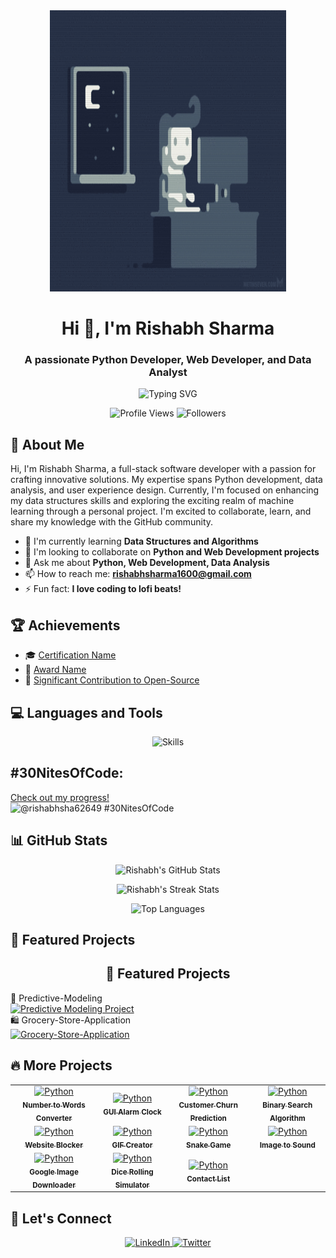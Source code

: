 <div align="center">
  <img src="https://raw.githubusercontent.com/Rishabh-9947/Rishabh-9947/main/coding_night.gif" alt="Coding GIF" width="75%" height="450"/>
</div>

<h1 align="center">Hi 👋, I'm Rishabh Sharma</h1>
<h3 align="center">A passionate Python Developer, Web Developer, and Data Analyst</h3>

<p align="center">
  <img src="https://readme-typing-svg.herokuapp.com?font=Fira+Code&size=22&duration=4000&pause=800&color=94E0E8&center=true&vCenter=true&width=435&lines=Welcome+to+my+GitHub+Profile!" alt="Typing SVG" />
</p>

<p align="center">
  <img src="https://komarev.com/ghpvc/?username=Rishabh-9947&label=Profile%20views&color=94E0E8&style=flat" alt="Profile Views" />
  <img src="https://img.shields.io/github/followers/Rishabh-9947?label=Followers&color=94E0E8&style=flat" alt="Followers" />
</p>

## 🚀 About Me
Hi, I'm Rishabh Sharma, a full-stack software developer with a passion for crafting innovative solutions. My expertise spans Python development, data analysis, and user experience design. Currently, I'm focused on enhancing my data structures skills and exploring the exciting realm of machine learning through a personal project. I'm excited to collaborate, learn, and share my knowledge with the GitHub community.

- 🌱 I'm currently learning **Data Structures and Algorithms**
- 👯 I'm looking to collaborate on **Python and Web Development projects**
- 💬 Ask me about **Python, Web Development, Data Analysis**
- 📫 How to reach me: **rishabhsharma1600@gmail.com**
- ⚡ Fun fact: **I love coding to lofi beats!**

## 🏆 Achievements
- 🎓 [Certification Name](#)
- 🏅 [Award Name](#)
- 🌟 [Significant Contribution to Open-Source](#)

## 💻 Languages and Tools

<p align="center">
  <img src="https://skillicons.dev/icons?i=python,html,css,js,react,nodejs,mongodb,mysql,git,github,ubuntu,linux,jupyter" alt="Skills" />
</p>

## #30NitesOfCode:
[Check out my progress!](https://www.codedex.io/@rishabhsha62649/30-nites-of-code)  
![@rishabhsha62649 #30NitesOfCode](https://www.codedex.io/api/petStatus?user=rishabhsha62649)

## 📊 GitHub Stats

<p align="center">
  <img src="https://github-readme-stats.vercel.app/api?username=Rishabh-9947&show_icons=true&theme=nord&hide_border=true" alt="Rishabh's GitHub Stats" />
</p>

<p align="center">
  <img src="https://github-readme-streak-stats.herokuapp.com/?user=Rishabh-9947&theme=nord&hide_border=true" alt="Rishabh's Streak Stats" />
</p>

<p align="center">
  <img src="https://github-readme-stats.vercel.app/api/top-langs/?username=Rishabh-9947&layout=compact&theme=nord&hide_border=true" alt="Top Languages" />
</p>

## 🌟 Featured Projects
<h2 align="center">🌟 Featured Projects</h2>
<div class="project-container">
  <div class="project-column">
    <div class="project-item">
      🔮 Predictive-Modeling<br>
      <a href="https://github.com/Rishabh-9947/Predictive-Modeling">
        <img src="https://github-readme-stats.vercel.app/api/pin/?username=Rishabh-9947&repo=Predictive-Modeling&theme=nord&hide_border=true" alt="Predictive Modeling Project" />
      </a>
    </div>
    <div class="project-item">
      🛍️ Grocery-Store-Application<br>
      <a href="https://github.com/Rishabh-9947/Grocery-Store-Application ">
        <img src="https://github-readme-stats.vercel.app/api/pin/?username=Rishabh-9947&repo=Grocery-Store-Application&theme=nord&hide_border=true" alt="Grocery-Store-Application" />
      </a>
    </div>
  </div>
</div>

## 🔥 More Projects
<div align="center">
  <table>
    <tr>
      <td align="center">
        <a href="https://github.com/Rishabh-9947/Number-to-Words-Converter">
          <img src="https://skillicons.dev/icons?i=python" alt="Python" width="50" height="50" />
          <br>
          <sub><b>Number to Words Converter</b></sub>
        </a>
      </td>
      <td align="center">
        <a href="https://github.com/Rishabh-9947/GUI-Alarm-Clock">
          <img src="https://skillicons.dev/icons?i=python" alt="Python" width="50" height="50" />
          <br>
          <sub><b>GUI Alarm Clock</b></sub>
        </a>
      </td>
      <td align="center">
        <a href="https://github.com/Rishabh-9947/Customer-Churn-Prediction">
          <img src="https://skillicons.dev/icons?i=python" alt="Python" width="50" height="50" />
          <br>
          <sub><b>Customer Churn Prediction</b></sub>
        </a>
      </td>
      <td align="center">
        <a href="https://github.com/Rishabh-9947/Binary-Search-Alogorithm">
          <img src="https://skillicons.dev/icons?i=python" alt="Python" width="50" height="50" />
          <br>
          <sub><b>Binary Search Algorithm</b></sub>
        </a>
      </td>
    </tr>
    <tr>
      <td align="center">
        <a href="https://github.com/Rishabh-9947/Website-Blocker">
          <img src="https://skillicons.dev/icons?i=python" alt="Python" width="50" height="50" />
          <br>
          <sub><b>Website Blocker</b></sub>
        </a>
      </td>
      <td align="center">
        <a href="https://github.com/Rishabh-9947/GIF-Creator">
          <img src="https://skillicons.dev/icons?i=python" alt="Python" width="50" height="50" />
          <br>
          <sub><b>GIF Creator</b></sub>
        </a>
      </td>
      <td align="center">
        <a href="https://github.com/Rishabh-9947/Snake-Game">
          <img src="https://skillicons.dev/icons?i=python" alt="Python" width="50" height="50" />
          <br>
          <sub><b>Snake Game</b></sub>
        </a>
      </td>
      <td align="center">
        <a href="https://github.com/Rishabh-9947/Image-to-Sound">
          <img src="https://skillicons.dev/icons?i=python" alt="Python" width="50" height="50" />
          <br>
          <sub><b>Image to Sound</b></sub>
        </a>
      </td>
    </tr>
    <tr>
      <td align="center">
        <a href="https://github.com/Rishabh-9947/Google_Image_Downloader">
          <img src="https://skillicons.dev/icons?i=python" alt="Python" width="50" height="50" />
          <br>
          <sub><b>Google Image Downloader</b></sub>
        </a>
      </td>
      <td align="center">
        <a href="https://github.com/Rishabh-9947/Dice-Rolling-Simulator">
          <img src="https://skillicons.dev/icons?i=python" alt="Python" width="50" height="50" />
          <br>
          <sub><b>Dice Rolling Simulator</b></sub>
        </a>
      </td>
      <td align="center">
        <a href="https://github.com/Rishabh-9947/Contact-List">
          <img src="https://skillicons.dev/icons?i=python" alt="Python" width="50" height="50" />
          <br>
          <sub><b>Contact List</b></sub>
        </a>
      </td>
    </tr>
  </table>
</div>

## 🤝 Let's Connect

<p align="center">
  <a href="https://linkedin.com/in/your_linkedin_username">
    <img src="https://skillicons.dev/icons?i=linkedin" alt="LinkedIn" />
  </a>
  <a href="https://twitter.com/mrkermit265">
    <img src="https://skillicons.dev/icons?i=twitter" alt="Twitter" />
  </a>
</p>
